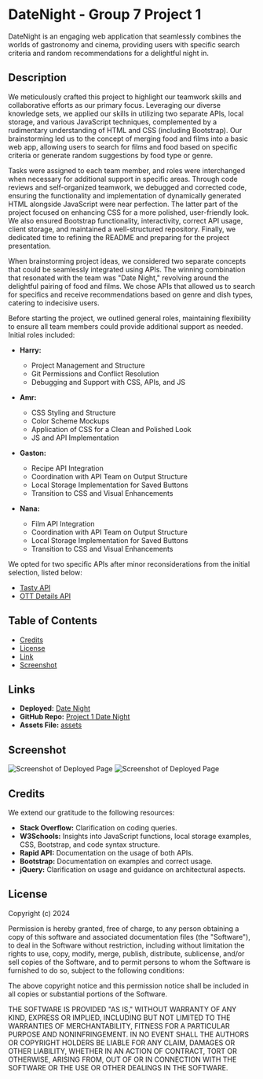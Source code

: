 # DateNight - Group 7 Project 1

DateNight is an engaging web application that seamlessly combines the worlds of gastronomy and cinema, providing users with specific search criteria and random recommendations for a delightful night in.

## Description

We meticulously crafted this project to highlight our teamwork skills and collaborative efforts as our primary focus. Leveraging our diverse knowledge sets, we applied our skills in utilizing two separate APIs, local storage, and various JavaScript techniques, complemented by a rudimentary understanding of HTML and CSS (including Bootstrap). Our brainstorming led us to the concept of merging food and films into a basic web app, allowing users to search for films and food based on specific criteria or generate random suggestions by food type or genre. 

Tasks were assigned to each team member, and roles were interchanged when necessary for additional support in specific areas. Through code reviews and self-organized teamwork, we debugged and corrected code, ensuring the functionality and implementation of dynamically generated HTML alongside JavaScript were near perfection. The latter part of the project focused on enhancing CSS for a more polished, user-friendly look. We also ensured Bootstrap functionality, interactivity, correct API usage, client storage, and maintained a well-structured repository. Finally, we dedicated time to refining the README and preparing for the project presentation.

When brainstorming project ideas, we considered two separate concepts that could be seamlessly integrated using APIs. The winning combination that resonated with the team was "Date Night," revolving around the delightful pairing of food and films. We chose APIs that allowed us to search for specifics and receive recommendations based on genre and dish types, catering to indecisive users.

Before starting the project, we outlined general roles, maintaining flexibility to ensure all team members could provide additional support as needed. Initial roles included:

- **Harry:**
  - Project Management and Structure
  - Git Permissions and Conflict Resolution
  - Debugging and Support with CSS, APIs, and JS

- **Amr:**
  - CSS Styling and Structure
  - Color Scheme Mockups
  - Application of CSS for a Clean and Polished Look
  - JS and API Implementation

- **Gaston:**
  - Recipe API Integration
  - Coordination with API Team on Output Structure
  - Local Storage Implementation for Saved Buttons
  - Transition to CSS and Visual Enhancements

- **Nana:**
  - Film API Integration
  - Coordination with API Team on Output Structure
  - Local Storage Implementation for Saved Buttons
  - Transition to CSS and Visual Enhancements

We opted for two specific APIs after minor reconsiderations from the initial selection, listed below:

- [Tasty API](https://rapidapi.com/apidojo/api/tasty)
- [OTT Details API](https://rapidapi.com/gox-ai-gox-ai-default/api/ott-details)

## Table of Contents

* [Credits](#credits)
* [License](#license)
* [Link](#link)
* [Screenshot](#screenshot)

## Links

* **Deployed:** [Date Night](https://hpro97.github.io/DateNight/)
* **GitHub Repo:** [Project 1 Date Night](https://github.com/hpro97/DateNight)
* **Assets File:** [assets](https://github.com/hpro97/DateNight/tree/main/assets)

## Screenshot

![Screenshot of Deployed Page](./) <!--- fill in later --->
![Screenshot of Deployed Page](./) <!--- fill in later --->

## Credits

We extend our gratitude to the following resources:

* **Stack Overflow:** Clarification on coding queries.
* **W3Schools:** Insights into JavaScript functions, local storage examples, CSS, Bootstrap, and code syntax structure.
* **Rapid API:** Documentation on the usage of both APIs.
* **Bootstrap:** Documentation on examples and correct usage.
* **jQuery:** Clarification on usage and guidance on architectural aspects.

## License

Copyright (c) 2024

Permission is hereby granted, free of charge, to any person obtaining a copy
of this software and associated documentation files (the "Software"), to deal
in the Software without restriction, including without limitation the rights
to use, copy, modify, merge, publish, distribute, sublicense, and/or sell
copies of the Software, and to permit persons to whom the Software is
furnished to do so, subject to the following conditions:

The above copyright notice and this permission notice shall be included in all
copies or substantial portions of the Software.

THE SOFTWARE IS PROVIDED "AS IS," WITHOUT WARRANTY OF ANY KIND, EXPRESS OR
IMPLIED, INCLUDING BUT NOT LIMITED TO THE WARRANTIES OF MERCHANTABILITY,
FITNESS FOR A PARTICULAR PURPOSE AND NONINFRINGEMENT. IN NO EVENT SHALL THE
AUTHORS OR COPYRIGHT HOLDERS BE LIABLE FOR ANY CLAIM, DAMAGES OR OTHER
LIABILITY, WHETHER IN AN ACTION OF CONTRACT, TORT OR OTHERWISE, ARISING FROM,
OUT OF OR IN CONNECTION WITH THE SOFTWARE OR THE USE OR OTHER DEALINGS IN THE
SOFTWARE.
